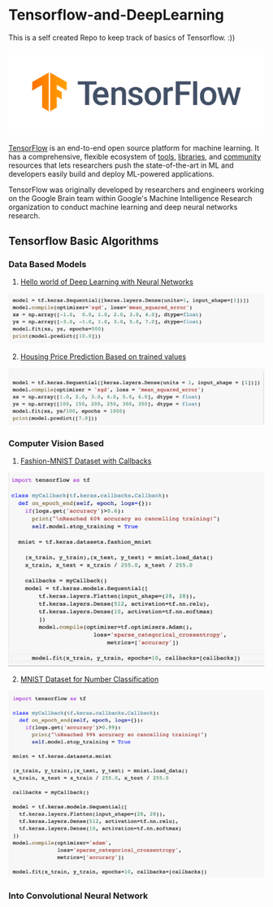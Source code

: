 # Tensorflow-and-DeepLearning
This is a self created Repo to keep track of basics of Tensorflow. :))
<div align="center">
  <img src="https://github.com/jayanthj737/Tensorflow-and-DeepLearning/blob/master/tf.png">
</div>

[TensorFlow](https://www.tensorflow.org/) is an end-to-end open source platform
for machine learning. It has a comprehensive, flexible ecosystem of
[tools](https://www.tensorflow.org/resources/tools),
[libraries](https://www.tensorflow.org/resources/libraries-extensions), and
[community](https://www.tensorflow.org/community) resources that lets
researchers push the state-of-the-art in ML and developers easily build and
deploy ML-powered applications.

TensorFlow was originally developed by researchers and engineers working on the
Google Brain team within Google's Machine Intelligence Research organization to
conduct machine learning and deep neural networks research. 

## Tensorflow Basic Algorithms
### Data Based Models
1. [Hello world of Deep Learning with Neural Networks](https://github.com/jayanthj737/Tensorflow-and-DeepLearning/blob/master/Hello%20World%20-%20Notebook.ipynb)

<img src="https://github.com/jayanthj737/Tensorflow-and-DeepLearning/blob/master/hello_world.png" width=650px>

2. [Housing Price Prediction Based on trained values](https://github.com/jayanthj737/Tensorflow-and-DeepLearning/blob/master/House_Prices.ipynb)

<img src="https://github.com/jayanthj737/Tensorflow-and-DeepLearning/blob/master/House_prices.png" width=650px>

### Computer Vision Based
1. [Fashion-MNIST Dataset with Callbacks](https://github.com/jayanthj737/Tensorflow-and-DeepLearning/blob/master/Fashion_MNIST_Dataset.ipynb)
 
 <img src="https://github.com/jayanthj737/Tensorflow-and-DeepLearning/blob/master/Screenshot%202020-05-02%20at%205.28.51%20PM.png" width=650px>
 
 2. [MNIST Dataset for Number Classification](https://github.com/jayanthj737/Tensorflow-and-DeepLearning/blob/master/Handwritten_Numbers%20(1).ipynb)
 
 <img src="https://github.com/jayanthj737/Tensorflow-and-DeepLearning/blob/master/Screenshot%202020-05-03%20at%208.16.06%20PM.png" width=650px>

### Into Convolutional Neural Network

